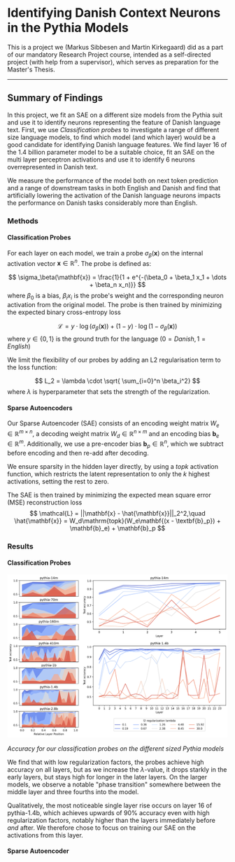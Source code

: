 # Identifying Danish Context Neurons in the Pythia Models

This is a project we (Markus Sibbesen and Martin Kirkegaard) did as a part of our mandatory Research Project course, intended as a self-directed project (with help from a supervisor), which serves as preparation for the Master's Thesis.

---

## Summary of Findings

In this project, we fit an SAE on a different size models from the Pythia suit and use it to identify neurons representing the feature of Danish language text. First, we use *Classification probes* to investigate a range of different size language models, to find which model (and which layer) would be a good candidate for identifying Danish language features. We find layer 16 of the 1.4 billion parameter model to be a suitable choice, fit an SAE on the multi layer perceptron activations and use it to identify 6 neurons overrepresented in Danish text.

We measure the performance of the model both on next token prediction and a range of downstream tasks in both English and Danish and find that artificially lowering the activation of the Danish language neurons impacts the performance on Danish tasks considerably more than English.


### Methods

#### Classification Probes

For each layer on each model, we train a probe $\sigma_\beta(\mathbf{x})$ on the internal activation vector $\mathbf{x}\in \mathbb{R}^n$. The probe is defined as:

$$
\sigma_\beta(\mathbf{x}) = \frac{1}{1 + e^{-(\beta_0 + \beta_1 x_1 + \dots + \beta_n x_n)}}
$$
where $\beta_0$ is a bias, $\beta_ix_i$ is the probe's weight and the corresponding neuron activation from the original model. The probe is then trained by minimizing the expected binary cross-entropy loss

$$
\mathcal{L} = y \cdot\log(\sigma_\beta(\mathbf{x})) + (1-y)\cdot\log(1 -\sigma_\beta(\mathbf{x}))
$$
where $y \in \{0, 1\}$ is the ground truth for the language ($0=Danish, 1=English$)

We limit the flexibility of our probes by adding an L2 regularisation term to the loss function:

$$
L_2 = \lambda \cdot \sqrt{ \sum_{i=0}^n \beta_i^2}
$$
where $\lambda$ is hyperparameter that sets the strength of the regularization.


#### Sparse Autoencoders

Our Sparse Autoencoder (SAE) consists of an encoding weight matrix $W_e \in \mathbb{R}^{m \times n}$, a decoding weight matrix $W_d \in \mathbb{R}^{n \times m}$ and an encoding bias $\mathbf{b}_e \in \mathbb{R}^m$. Additionally, we use a pre-encoder bias $\mathbf{b}_p \in \mathbb{R}^n$, which we subtract before encoding and then re-add after decoding. 

We ensure sparsity in the hidden layer directly, by using a $topk$ activation function, which restricts the latent representation to only the $k$ highest activations, setting the rest to zero. 


The SAE is then trained by minimizing the expected mean square error (MSE) reconstruction loss 
$$
\mathcal{L} = ||\mathbf{x} - \hat{\mathbf{x}}||_2^2,\quad
\hat{\mathbf{x}} = W_d\mathrm{topk}(W_e\mathbf{(x - \textbf{b}_p}) + \mathbf{b}_e) + \mathbf{b}_p
$$


### Results

#### Classification Probes

![Probe Results](figures/sparse_probes_superfigure/superfigure.png)

*Accuracy for our classification probes on the different sized Pythia models*

We find that with low regularization factors, the probes achieve high accuracy on all layers, but as we increase the $\lambda$-value, it drops starkly in the early layers, but stays high for longer in the later layers. On the larger models, we observe a notable "phase transition" somewhere between the middle layer and three fourths into the model.

Qualitatively, the most noticeable single layer rise occurs on layer 16 of pythia-1.4b, which achieves upwards of $90\%$ accuracy even with high regularization factors, notably higher than the layers immediately before *and* after. We therefore chose to focus on training our SAE on the activations from this layer.

#### Sparse Autoencoder



